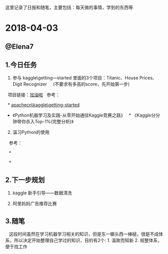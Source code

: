 这里记录了日报和随笔，主要包括：每天做的事情，学到的东西等

# 2018-04-03

## @Elena7

## 1.今日任务

1. 参与 kaggle\getting—started 里面的3个项目：Titanic、House Prices、Digit Recognizer
    
   (不要求有多高的score，先开始第一步)
   
   项目链接：[加油啦](https://www.kaggle.com/competitions?sortBy=grouped&group=general&page=1&pageSize=20&category=gettingStarted)
   
   参考：
    
   * [apachecn\kaggle\getting-started](https://github.com/apachecn/kaggle/tree/master/competitions/getting-started)
   * 《Python机器学习及实践-从零开始通往Kaggle竞赛之路》
   * 《Kaggle分分钟带你杀入Top-1%(完整分析)》

2. 温习Python的使用
    
    参考：
    
    *  
    
    *
    
## 2.下一步规划

1. kaggle 新手引导——数据清洗

2. 阿里妈妈广告推荐比赛

## 3.随笔

    这段时间虽然在学习机器学习相关的知识，但是东一榔头西一棒槌，很是不成体系，所以决定开始整理自己学过的知识，目的有2个: 
    1. 温故而知新 
    2. 规整体系，便于找工作
